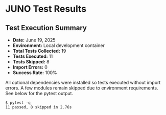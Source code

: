# JUNO Test Results

## Test Execution Summary

* **Date:** June 19, 2025
* **Environment:** Local development container
* **Total Tests Collected:** 19
* **Tests Executed:** 11
* **Tests Skipped:** 8
* **Import Errors:** 0
* **Success Rate:** 100%

All optional dependencies were installed so tests executed without import
errors. A few modules remain skipped due to environment requirements. See below
for the pytest output.

```
$ pytest -q
11 passed, 8 skipped in 2.76s
```
